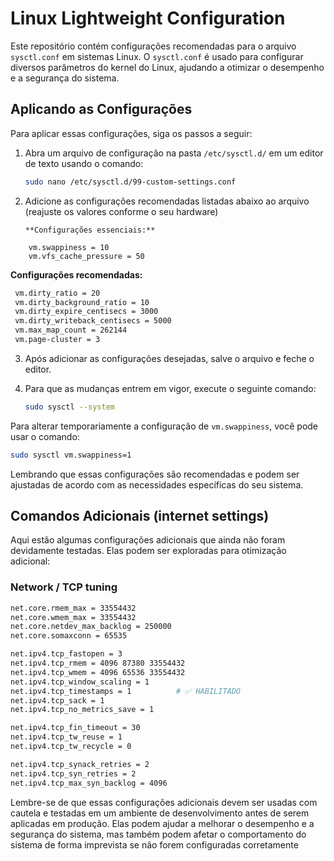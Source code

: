# Linux Lightweight Configuration

Este repositório contém configurações recomendadas para o arquivo `sysctl.conf` em sistemas Linux. O `sysctl.conf` é usado para configurar diversos parâmetros do kernel do Linux, ajudando a otimizar o desempenho e a segurança do sistema.

## Aplicando as Configurações

Para aplicar essas configurações, siga os passos a seguir:

1. Abra um arquivo de configuração na pasta `/etc/sysctl.d/` em um editor de texto usando o comando:

   ```bash
   sudo nano /etc/sysctl.d/99-custom-settings.conf
   ```

2. Adicione as configurações recomendadas listadas abaixo ao arquivo (reajuste os valores conforme o seu hardware)

   `**Configurações essenciais:**`

```
	vm.swappiness = 10
	vm.vfs_cache_pressure = 50
```

**Configurações recomendadas:**

   ```bash
	vm.dirty_ratio = 20
	vm.dirty_background_ratio = 10
	vm.dirty_expire_centisecs = 3000
	vm.dirty_writeback_centisecs = 5000
	vm.max_map_count = 262144
	vm.page-cluster = 3
   ```

3. Após adicionar as configurações desejadas, salve o arquivo e feche o editor.

4. Para que as mudanças entrem em vigor, execute o seguinte comando:

   ```bash
   sudo sysctl --system
   ```

Para alterar temporariamente a configuração de `vm.swappiness`, você pode usar o comando:

```bash
sudo sysctl vm.swappiness=1
```

Lembrando que essas configurações são recomendadas e podem ser ajustadas de acordo com as necessidades específicas do seu sistema.

## Comandos Adicionais (internet settings)

Aqui estão algumas configurações adicionais que ainda não foram devidamente testadas. Elas podem ser exploradas para otimização adicional:

### Network / TCP tuning

```bash
net.core.rmem_max = 33554432
net.core.wmem_max = 33554432
net.core.netdev_max_backlog = 250000
net.core.somaxconn = 65535

net.ipv4.tcp_fastopen = 3
net.ipv4.tcp_rmem = 4096 87380 33554432
net.ipv4.tcp_wmem = 4096 65536 33554432
net.ipv4.tcp_window_scaling = 1
net.ipv4.tcp_timestamps = 1          # ✅ HABILITADO
net.ipv4.tcp_sack = 1
net.ipv4.tcp_no_metrics_save = 1

net.ipv4.tcp_fin_timeout = 30
net.ipv4.tcp_tw_reuse = 1
net.ipv4.tcp_tw_recycle = 0

net.ipv4.tcp_synack_retries = 2
net.ipv4.tcp_syn_retries = 2
net.ipv4.tcp_max_syn_backlog = 4096
```


Lembre-se de que essas configurações adicionais devem ser usadas com cautela e testadas em um ambiente de desenvolvimento antes de serem aplicadas em produção. Elas podem ajudar a melhorar o desempenho e a segurança do sistema, mas também podem afetar o comportamento do sistema de forma imprevista se não forem configuradas corretamente
